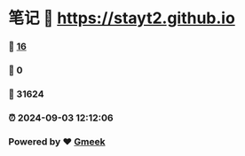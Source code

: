 # 笔记 :link: https://stayt2.github.io 
### :page_facing_up: [16](https://stayt2.github.io/tag.html) 
### :speech_balloon: 0 
### :hibiscus: 31624 
### :alarm_clock: 2024-09-03 12:12:06 
### Powered by :heart: [Gmeek](https://github.com/Meekdai/Gmeek)

